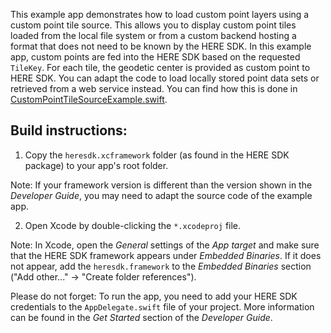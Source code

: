 This example app demonstrates how to load custom point layers using a custom point tile source. This allows you to display custom point tiles loaded from the local file system or from a custom backend hosting a format that does not need to be known by the HERE SDK. In this example app, custom points are fed into the HERE SDK based on the requested `TileKey`. For each tile, the geodetic center is provided as custom point to HERE SDK. You can adapt the code to load locally stored point data sets or retrieved from a web service instead. You can find how this is done in [CustomPointTileSourceExample.swift](CustomPointTileSourceExample/CustomPointTileSourceExample.swift).

Build instructions:
-------------------

1) Copy the `heresdk.xcframework` folder (as found in the HERE SDK package) to your app's root folder.

Note: If your framework version is different than the version shown in the _Developer Guide_, you may need to adapt the source code of the example app.

2) Open Xcode by double-clicking the `*.xcodeproj` file.

Note: In Xcode, open the _General_ settings of the _App target_ and make sure that the HERE SDK framework appears under _Embedded Binaries_. If it does not appear, add the `heresdk.framework` to the _Embedded Binaries_ section ("Add other..." -> "Create folder references").

Please do not forget: To run the app, you need to add your HERE SDK credentials to the `AppDelegate.swift` file of your project. More information can be found in the _Get Started_ section of the _Developer Guide_.
